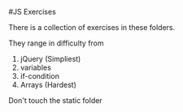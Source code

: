 #JS Exercises

There is a collection of exercises in these folders.

They range in difficulty from

1. jQuery (Simpliest)
2. variables
3. if-condition
4. Arrays (Hardest)

Don't touch the static folder
